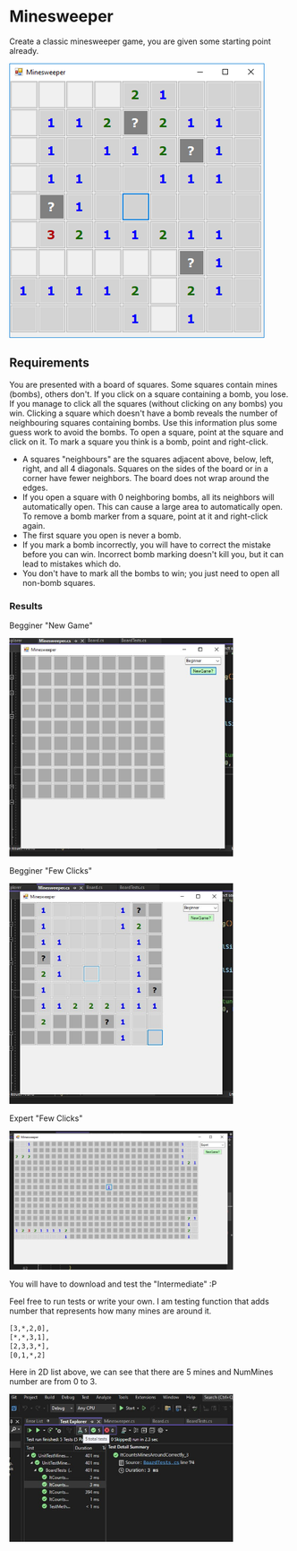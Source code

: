 # Minesweeper

Create a classic minesweeper game, you are given some starting point already.

![Minesweeper](./minesweeper.png "Minesweeper")

## Requirements

You are presented with a board of squares. Some squares contain mines (bombs), others don't. If you click on a square containing a bomb, you lose. If you manage to click all the squares (without clicking on any bombs) you win.
Clicking a square which doesn't have a bomb reveals the number of neighbouring squares containing bombs. Use this information plus some guess work to avoid the bombs.
To open a square, point at the square and click on it. To mark a square you think is a bomb, point and right-click.

- A squares "neighbours" are the squares adjacent above, below, left, right, and all 4 diagonals. Squares on the sides of the board or in a corner have fewer neighbors. The board does not wrap around the edges.
- If you open a square with 0 neighboring bombs, all its neighbors will automatically open. This can cause a large area to automatically open.
  To remove a bomb marker from a square, point at it and right-click again.
- The first square you open is never a bomb.
- If you mark a bomb incorrectly, you will have to correct the mistake before you can win. Incorrect bomb marking doesn't kill you, but it can lead to mistakes which do.
- You don't have to mark all the bombs to win; you just need to open all non-bomb squares.

### Results

Begginer "New Game"

<img src="readme_pictures/beginner_newgame.jpg" width="400"/>

Begginer "Few Clicks"

<img src="readme_pictures/beginner_newgame_few_clicks.jpg" width="400"/>

Expert "Few Clicks"

<img src="readme_pictures/expert_newgame_few_clicks.jpg" width="400"/>

You will have to download and test the "Intermediate" :P

Feel free to run tests or write your own. I am testing function that adds number that represents how many mines are around it.

```
[3,*,2,0],
[*,*,3,1],
[2,3,3,*],
[0,1,*,2]
```

Here in 2D list above, we can see that there are 5 mines and NumMines number are from 0 to 3.

<img src="readme_pictures/tests.jpg" width="400"/>
